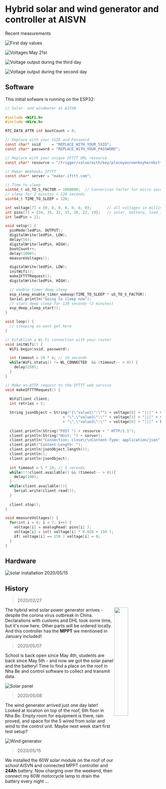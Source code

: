 # Hybrid solar and wind generator and controller at AISVN

Recent measurements

![First day values](data/data_2020-05-21.jpg)

![Voltages May 21st](../pic/2020-05-21_aisvn.jpg)

![Voltage output during the third day](../data/2020-05-19_voltage.jpg)

![Voltage output during the second day](../data/2020-05-18_voltage.jpg)

## Software

This initial sofware is running on the ESP32:

``` c
// Solar- and windmeter at AISVN
 
#include <WiFi.h>
#include <Wire.h>

RTC_DATA_ATTR int bootCount = 0;

// Replace with your SSID and Password
const char* ssid     = "REPLACE_WITH_YOUR_SSID";
const char* password = "REPLACE_WITH_YOUR_PASSWORD";

// Replace with your unique IFTTT URL resource
const char* resource = "/trigger/value/with/key/placeyourownkeyherebitte";

// Maker Webhooks IFTTT
const char* server = "maker.ifttt.com";

// Time to sleep
uint64_t uS_TO_S_FACTOR = 1000000;  // Conversion factor for micro seconds to seconds
// sleep for 2 minutes = 120 seconds
uint64_t TIME_TO_SLEEP = 120;

int voltage[7] = {0, 0, 0, 0, 0, 0, 0};       // all voltages in millivolt
int pins[7] = {34, 35, 32, 33, 26, 22, 19};   // solar, battery, load_1, load_2, LiPo, wind, dump
int ledPin = 22;

void setup() {
  pinMode(ledPin, OUTPUT);
  digitalWrite(ledPin, LOW);  
  delay(50);
  digitalWrite(ledPin, HIGH);
  bootCount++;
  delay(1000);
  measureVoltages();

  digitalWrite(ledPin, LOW);  
  initWifi();
  makeIFTTTRequest();
  digitalWrite(ledPin, HIGH); 

  // enable timer deep sleep
  esp_sleep_enable_timer_wakeup(TIME_TO_SLEEP * uS_TO_S_FACTOR);    
  Serial.println("Going to sleep now");
  // start deep sleep for 120 seconds (2 minutes)
  esp_deep_sleep_start();
}

void loop() {
  // sleeping so wont get here 
}

// Establish a Wi-Fi connection with your router
void initWifi() {
  WiFi.begin(ssid, password);  

  int timeout = 10 * 4; // 10 seconds
  while(WiFi.status() != WL_CONNECTED  && (timeout-- > 0)) {
    delay(250);
  }
}

// Make an HTTP request to the IFTTT web service
void makeIFTTTRequest() {
  
  WiFiClient client;
  int retries = 5;

  String jsonObject = String("{\"value1\":\"") + voltage[0] + "|||" + voltage[1] + "|||" + voltage[2]
                          + "\",\"value2\":\"" + voltage[3] + "|||" + voltage[4] + "|||" + voltage[5]
                          + "\",\"value3\":\"" + voltage[6] + "|||" + bootCount + "\"}";
                      
  client.println(String("POST ") + resource + " HTTP/1.1");
  client.println(String("Host: ") + server); 
  client.println("Connection: close\r\nContent-Type: application/json");
  client.print("Content-Length: ");
  client.println(jsonObject.length());
  client.println();
  client.println(jsonObject);
        
  int timeout = 5 * 10; // 5 seconds             
  while(!!!client.available() && (timeout-- > 0)){
    delay(100);
  }
  while(client.available()){
    Serial.write(client.read());
  }
  
  client.stop(); 
}

void measureVoltages() {
  for(int i = 0; i < 7; i++) {
    voltage[i] = analogRead( pins[i] );
    voltage[i] = int( voltage[i] * 0.826 + 150 );
    if( voltage[i] == 150 ) voltage[i] = 0;
  }
}
```

## Hardware

![solar installation 2020/05/15](../pic/2020-05-15_solar.jpg)

## History

> 2020/02/27
<img src="../pic/hybrid.jpg" width="30%" align="right">

The hybrid wind solar power generator arrives - despite the corona virus outbreak in China. Declarations with customs and DHL took some time, but it's now here. Other parts will be ordered locally. And this controller has the __MPPT__ we mentioned in January included!

> 2020/05/07

School is back open since May 4th, students are back since May 5th - and now we got the solar panel and the battery! Time to find a place on the roof in Nha Be and control software to collect and transmit data.

![Solar panel](../pic/2020-05-07_solar.jpg)

> 2020/05/08

The wind generator arrived just one day later! Looked at location on top of the roof, 6th floor in Nha Be. Empty room for equipment is there, rain proved, and space for the 5 wired from solar and wind to the control unit. Maybe next week start first test setup?

![Wind generator](../pic/2020-05-08_wind.jpg)

> 2020/05/15

We installed the 60W solar module on the roof of our school AISVN and connected MPPT controller and __24Ah__ battery. Now charging over the weekend, then connect my 60W motorcycle lamp to drain the battery every night ...

